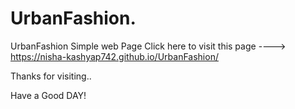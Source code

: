 # UrbanFashion.
UrbanFashion
Simple web Page
Click here to visit this page ----> https://nisha-kashyap742.github.io/UrbanFashion/


Thanks for visiting..

Have a Good DAY!
